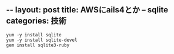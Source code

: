 --
layout: post
title: AWSにails4とか – sqlite
categories: 技術
--
```
yum -y install sqlite
yum -y install sqlite-devel
gem install sqlite3-ruby
```